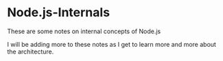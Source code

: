 # Node.js-Internals
These are some notes on internal concepts of Node.js

I will be adding more to these notes as I get to learn more and more about the architecture.

